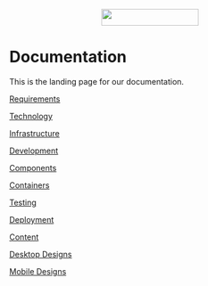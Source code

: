 <p align="center">
  <img src="https://www.komododigital.co.uk/static/media/logo.50a4b652.svg" height="30" width="174">
</p>

# Documentation

This is the landing page for our documentation.

[Requirements](requirements.md)

[Technology](technology.md)

[Infrastructure](infrastructure.md)

[Development](development.md)

[Components](components.md)

[Containers](containers.md)

[Testing](testing.md)

[Deployment](deployment.md)

[Content](content.md)

[Desktop Designs](https://invis.io/4SNP8MXPDBE)

[Mobile Designs](https://invis.io/WDNPHXH9EVB)